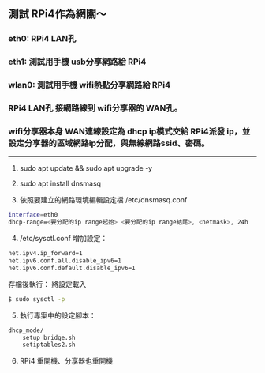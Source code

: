 ## 測試 RPi4作為網關～
### eth0: RPi4 LAN孔 
### eth1: 測試用手機 usb分享網路給 RPi4
### wlan0: 測試用手機 wifi熱點分享網路給 RPi4

### RPi4 LAN孔 接網路線到 wifi分享器的 WAN孔。
### wifi分享器本身 WAN連線設定為 dhcp ip模式交給 RPi4派發 ip，並設定分享器的區域網路ip分配，與無線網路ssid、密碼。

---
1. sudo apt update && sudo apt upgrade -y

2. sudo apt install dnsmasq

3. 依照要建立的網路環境編輯設定檔 /etc/dnsmasq.conf
```bash
interface=eth0
dhcp-range=<要分配的ip range起始> <要分配的ip range結尾>, <netmask>, 24h
```
4. /etc/sysctl.conf 增加設定：
```bash
net.ipv4.ip_forward=1
net.ipv6.conf.all.disable_ipv6=1
net.ipv6.conf.default.disable_ipv6=1
```
存檔後執行： 將設定載入
```bash
$ sudo sysctl -p
```

5. 執行專案中的設定腳本： 
```bash
dhcp_mode/
    setup_bridge.sh
    setiptables2.sh
```
6. RPi4 重開機、分享器也重開機

 
